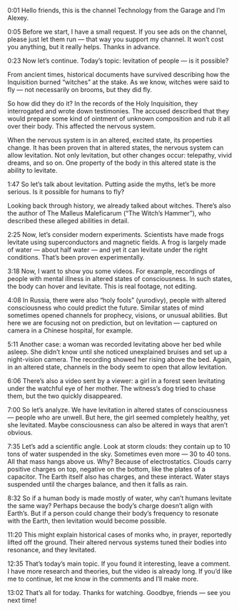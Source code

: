 0:01
Hello friends, this is the channel Technology from the Garage and I’m Alexey.

0:05
Before we start, I have a small request. If you see ads on the channel, please just let them run — that way you support my channel. It won’t cost you anything, but it really helps. Thanks in advance.

0:23
Now let’s continue.
Today’s topic: levitation of people — is it possible?

From ancient times, historical documents have survived describing how the Inquisition burned “witches” at the stake. As we know, witches were said to fly — not necessarily on brooms, but they did fly.

So how did they do it? In the records of the Holy Inquisition, they interrogated and wrote down testimonies. The accused described that they would prepare some kind of ointment of unknown composition and rub it all over their body. This affected the nervous system.

When the nervous system is in an altered, excited state, its properties change. It has been proven that in altered states, the nervous system can allow levitation. Not only levitation, but other changes occur: telepathy, vivid dreams, and so on. One property of the body in this altered state is the ability to levitate.

1:47
So let’s talk about levitation. Putting aside the myths, let’s be more serious. Is it possible for humans to fly?

Looking back through history, we already talked about witches. There’s also the author of The Malleus Maleficarum (“The Witch’s Hammer”), who described these alleged abilities in detail.

2:25
Now, let’s consider modern experiments. Scientists have made frogs levitate using superconductors and magnetic fields. A frog is largely made of water — about half water — and yet it can levitate under the right conditions. That’s been proven experimentally.

3:18
Now, I want to show you some videos. For example, recordings of people with mental illness in altered states of consciousness. In such states, the body can hover and levitate. This is real footage, not editing.

4:08
In Russia, there were also “holy fools” (yurodivy), people with altered consciousness who could predict the future. Similar states of mind sometimes opened channels for prophecy, visions, or unusual abilities. But here we are focusing not on prediction, but on levitation — captured on camera in a Chinese hospital, for example.

5:11
Another case: a woman was recorded levitating above her bed while asleep. She didn’t know until she noticed unexplained bruises and set up a night-vision camera. The recording showed her rising above the bed. Again, in an altered state, channels in the body seem to open that allow levitation.

6:06
There’s also a video sent by a viewer: a girl in a forest seen levitating under the watchful eye of her mother. The witness’s dog tried to chase them, but the two quickly disappeared.

7:00
So let’s analyze. We have levitation in altered states of consciousness — people who are unwell. But here, the girl seemed completely healthy, yet she levitated. Maybe consciousness can also be altered in ways that aren’t obvious.

7:35
Let’s add a scientific angle. Look at storm clouds: they contain up to 10 tons of water suspended in the sky. Sometimes even more — 30 to 40 tons. All that mass hangs above us. Why? Because of electrostatics. Clouds carry positive charges on top, negative on the bottom, like the plates of a capacitor. The Earth itself also has charges, and these interact. Water stays suspended until the charges balance, and then it falls as rain.

8:32
So if a human body is made mostly of water, why can’t humans levitate the same way? Perhaps because the body’s charge doesn’t align with Earth’s. But if a person could change their body’s frequency to resonate with the Earth, then levitation would become possible.

11:20
This might explain historical cases of monks who, in prayer, reportedly lifted off the ground. Their altered nervous systems tuned their bodies into resonance, and they levitated.

12:35
That’s today’s main topic. If you found it interesting, leave a comment. I have more research and theories, but the video is already long. If you’d like me to continue, let me know in the comments and I’ll make more.

13:02
That’s all for today. Thanks for watching. Goodbye, friends — see you next time!
